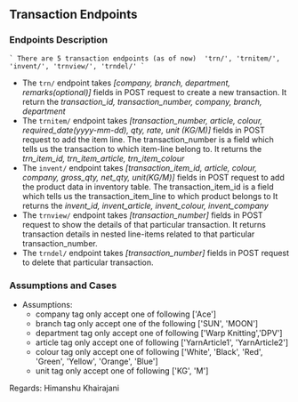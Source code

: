 ## Transaction Endpoints
### Endpoints Description
    ` There are 5 transaction endpoints (as of now)  'trn/', 'trnitem/', 'invent/', 'trnview/', 'trndel/' `

- The ```trn/``` endpoint takes *[company, branch, department, remarks(optional)]* fields in POST request to create a new transaction. It return the *transaction_id, transaction_number, company, branch, department*
- The ```trnitem/``` endpoint takes *[transaction_number, article, colour, required_date(yyyy-mm-dd), qty, rate, unit (KG/M)]* fields in POST request to add the item line. The transaction_number is a field which tells us the transaction to which item-line belong to. It returns the *trn_item_id, trn_item_article, trn_item_colour*
- The ```invent/``` endpoint takes *[transaction_item_id, article, colour, company, gross_qty, net_qty, unit(KG/M)]* fields in POST request to add the product data in inventory table. The transaction_item_id is a field which tells us the transaction_item_line to which product belongs to It returns the *invent_id, invent_article, invent_colour, invent_company*
- The ```trnview/``` endpoint takes *[transaction_number]* fields in POST request to show the details of that particular transaction. It returns transaction details in nested line-items related to that particular transaction_number.
- The ```trndel/``` endpoint takes *[transaction_number]* fields in POST request to delete that particular transaction.

### Assumptions and Cases
- Assumptions:
  - company tag only accept one of following ['Ace']
  - branch tag only accept one of the following ['SUN', 'MOON']
  - department tag only accept one of following ['Warp Knitting','DPV']
  - article tag only accept one of following ['YarnArticle1', 'YarnArticle2']
  - colour tag only accept one of following ['White', 'Black', 'Red', 'Green', 'Yellow', 'Orange', 'Blue']
  - unit tag only accept one of following ['KG', 'M']
  
Regards: Himanshu Khairajani